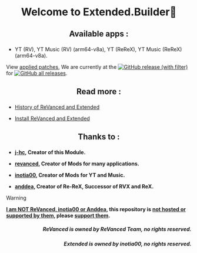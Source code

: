 # <p align="center"> Welcome to Extended.Builder🔧

## <p align="center"> Available apps :
- YT (RV), YT Music (RV) (arm64-v8a), YT (ReReX), YT Music (ReReX) (arm64-v8a).
  
View [applied patches](https://github.com/kevinr99089/Extended.Builder/blob/main/config.toml), We are currently at the [![GitHub release (with filter)](https://img.shields.io/github/v/release/kevinr99089/Extended.Builder?labelColor=black&color=blue)](https://gitHub.com/kevinr99089/Extended.Builder/releases/latest) for [![GitHub all releases](https://img.shields.io/github/downloads/kevinr99089/Extended.Builder/total?labelColor=black&color=blue)](https://gitHub.com/kevinr99089/Extended.Builder/releases/latest).

## <p align="center"> Read more :

- [History of ReVanced and Extended](https://github.com/kevinr99089/Extended.Builder/blob/main/history.md)

- [Install ReVanced and Extended](https://github.com/kevinr99089/Extended.Builder/blob/main/install.md)

## <p align="center"> Thanks to :
- **[j-hc](https://github.com/j-hc), Creator of this Module.**

- **[revanced](https://github.com/ReVanced), Creator of Mods for many applications.**

- **[inotia00](https://github.com/inotia00), Creator of Mods for YT and Music.**

- **[anddea](https://github.com/anddea), Creator of Re-ReX, Successor of RVX and ReX.**

> [!WARNING]
> **[I am NOT ReVanced, inotia00 or Anddea](https://github.com/j-hc/revanced-magisk-module/blob/main/README.md#%EF%B8%8F-do-not-download-modules-from-3rd-party-sources-like-random-websites-you-found-on-google-there-are-many-that-uses-my-modules-and-impersonates-revanced), this repository is [not hosted or supported by them](https://github.com/kevinr99089/Extended.Builder/blob/main/history.md#-warning-), please [support them](https://github.com/Kevinr99089/Extended.Builder#-thanks-to-).**

##### <p align="right"> **ReVanced is owned by ReVanced Team, no rights reserved.**
##### <p align="right"> **Extended is owned by inotia00, no rights reserved.**
